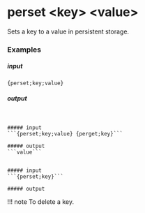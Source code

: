 # perset &lt;key&gt; &lt;value&gt;
		
Sets a key to a value in persistent storage. 

### Examples

##### input
```{perset;key;value}```

##### output
``````


##### input
```{perset;key;value} {perget;key}```

##### output
```value```


##### input
```{perset;key}```

##### output
``````

!!! note
		To delete a key.